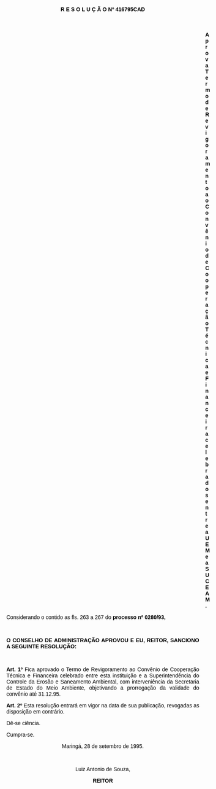 <BODY TEXT="#000000">

<B><FONT FACE="Arial"><P ALIGN="CENTER">R E S O L U &Ccedil; &Atilde; O  Nº 416795CAD</P>
</B><P ALIGN="CENTER"></P>
<P ALIGN="CENTER">&nbsp;</P><DIR>
<DIR>
<DIR>
<DIR>
<DIR>
<DIR>
<DIR>
<DIR>
<DIR>
<DIR>
<DIR>
<DIR>
<DIR>

<B><P ALIGN="JUSTIFY">Aprova Termo de Revigoramento ao Conv&ecirc;nio de Coopera&ccedil;&atilde;o T&eacute;cnica e Financeira celebrados entre a UEM e a SUCEAM.</P>
</B><P ALIGN="JUSTIFY"></P></DIR>
</DIR>
</DIR>
</DIR>
</DIR>
</DIR>
</DIR>
</DIR>
</DIR>
</DIR>
</DIR>
</DIR>
</DIR>

<P ALIGN="JUSTIFY">Considerando o contido as fls. 263 a 267 do <B>processo nº 0280/93,</P>
<P ALIGN="JUSTIFY"></P>
<P ALIGN="JUSTIFY">&nbsp;</P>
<P ALIGN="JUSTIFY">O CONSELHO DE ADMINISTRA&Ccedil;&Atilde;O APROVOU E EU, REITOR, SANCIONO A SEGUINTE RESOLU&Ccedil;&Atilde;O:</P>
<P ALIGN="JUSTIFY"></P>
<P ALIGN="JUSTIFY">&nbsp;</P>
<P ALIGN="JUSTIFY">Art. 1º</B> Fica aprovado o Termo de Revigoramento ao Conv&ecirc;nio de Coopera&ccedil;&atilde;o T&eacute;cnica e Financeira celebrado entre esta institui&ccedil;&atilde;o e a Superintend&ecirc;ncia do Controle da Eros&atilde;o e Saneamento Ambiental, com interveni&ecirc;ncia da Secretaria de Estado do Meio Ambiente, objetivando a prorroga&ccedil;&atilde;o da validade do conv&ecirc;nio at&eacute; 31.12.95.</P>
<B><P ALIGN="JUSTIFY">Art. 2º</B> Esta resolu&ccedil;&atilde;o entrar&aacute; em vigor na data de sua publica&ccedil;&atilde;o, revogadas as disposi&ccedil;&atilde;o  em contr&aacute;rio. </P>
<P ALIGN="JUSTIFY">D&ecirc;-se ci&ecirc;ncia.</P>
<P ALIGN="JUSTIFY">Cumpra-se.</P>
<P ALIGN="JUSTIFY"></P>
<P ALIGN="CENTER">Maring&aacute;, 28 de setembro de 1995.</P>
<P ALIGN="CENTER"></P>
<P ALIGN="CENTER">&nbsp;</P>
<P ALIGN="CENTER">Luiz Antonio de Souza,</P>
<B><P ALIGN="CENTER">REITOR</P></B></FONT></BODY>
